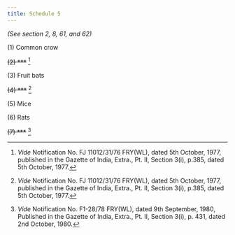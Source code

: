 ```yaml
---
title: Schedule 5 
---
```


*(See section 2, 8, 61, and 62)*

(1) Common crow

<span class="amend-omit">~~(2) ***~~</span> [^1]

(3) Fruit bats

<span class="amend-omit">~~(4) ***~~</span> [^1]

(5) Mice

(6) Rats

<span class="amend-omit">~~(7) ***~~</span> [^2]

[^1]:  *Vide* Notification No. FJ 11012/31/76 FRY(WL), dated 5th October, 1977, published in the Gazette of India, Extra., Pt. II, Section 3(i), p.385, dated 5th October, 1977.

[^2]: *Vide* Notification No. F1-28/78 FRY(WL), dated 9th September, 1980, Published in the Gazette of India, Extra., Pt. II, Section 3(i), p. 431, dated 2nd October, 1980.